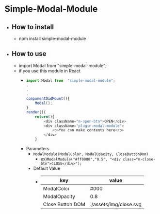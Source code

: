 # Simple-Modal-Module
- ## How to install
    - npm install simple-modal-module

- ## How to use
    - import Modal from "simple-modal-module";
    - if you use this module in React
        -   ```javascript:app.js
            import Modal from  "simple-modal-module";
            .
            .
            .
            componentDidMount(){
                Modal();
            }
            render(){
                return(){
                    <div className="m-open-btn">OPEN</div>
                    <div className="plugin-modal-module">
                        <p>You can make contents here</p>
                    </div>
                }
            ```
        - Parameters
            - `ModalModule(ModalColor, ModalOpacity, CloseButtonDom)`
                - ex)`ModalModule("#ff0000","0.5", "<div class="m-close-btn">CLOSE</div>");`
            - Default Value
                -   | key | value |
                    |------|--------|
                    | ModalColor | #000 |
                    | ModalOpacity | 0.8 |
                    |Close Button DOM | ./assets/img/close.svg |
